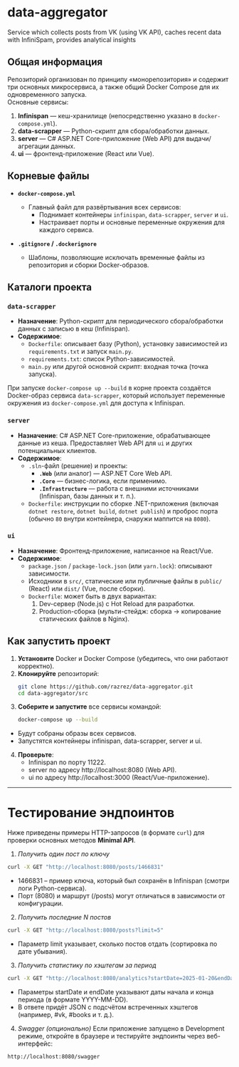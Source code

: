 # data-aggregator
Service which collects posts from VK (using VK API), caches recent data with InfiniSpam, provides analytical insights  

## Общая информация

Репозиторий организован по принципу «монорепозитория» и содержит три основных микросервиса, а также общий Docker Compose для их одновременного запуска.  
Основные сервисы:
1. **Infinispan** — кеш-хранилище (непосредственно указано в `docker-compose.yml`).
2. **data-scrapper** — Python-скрипт для сбора/обработки данных.
3. **server** — C# ASP.NET Core-приложение (Web API) для выдачи/агрегации данных.
4. **ui** — фронтенд-приложение (React или Vue).

## Корневые файлы

- **`docker-compose.yml`**  
  - Главный файл для развёртывания всех сервисов:
    - Поднимает контейнеры `infinispan`, `data-scrapper`, `server` и `ui`.
    - Настраивает порты и основные переменные окружения для каждого сервиса.

- **`.gitignore` / `.dockerignore`**  
  - Шаблоны, позволяющие исключать временные файлы из репозитория и сборки Docker-образов.

## Каталоги проекта

### `data-scrapper`
- **Назначение**: Python-скрипт для периодического сбора/обработки данных с записью в кеш (Infinispan).  
- **Содержимое**:
  - `Dockerfile`: описывает базу (Python), установку зависимостей из `requirements.txt` и запуск `main.py`.
  - `requirements.txt`: список Python-зависимостей.
  - `main.py` или другой основной скрипт: входная точка (точка запуска).

При запуске `docker-compose up --build` в корне проекта создаётся Docker-образ сервиса `data-scrapper`, который использует переменные окружения из `docker-compose.yml` для доступа к Infinispan.

### `server`
- **Назначение**: C# ASP.NET Core-приложение, обрабатывающее данные из кеша. Предоставляет Web API для `ui` и других потенциальных клиентов.  
- **Содержимое**:
  - `.sln`-файл (решение) и проекты:
    - **`.Web`** (или аналог) — ASP.NET Core Web API.
    - **`.Core`** — бизнес-логика, если применимо.
    - **`.Infrastructure`** — работа с внешними источниками (Infinispan, базы данных и т. п.).
  - `Dockerfile`: инструкции по сборке .NET-приложения (включая `dotnet restore`, `dotnet build`, `dotnet publish`) и проброс порта (обычно `80` внутри контейнера, снаружи маппится на `8080`).

### `ui`
- **Назначение**: Фронтенд-приложение, написанное на React/Vue.  
- **Содержимое**:
  - `package.json` / `package-lock.json` (или `yarn.lock`): описывают зависимости.
  - Исходники в `src/`, статические или публичные файлы в `public/` (React) или `dist/` (Vue, после сборки).
  - `Dockerfile`: может быть в двух вариантах:
    1. Dev-сервер (Node.js) с Hot Reload для разработки.  
    2. Production-сборка (мульти-стейдж: сборка → копирование статических файлов в Nginx).

## Как запустить проект

1. **Установите** Docker и Docker Compose (убедитесь, что они работают корректно).
2. **Клонируйте** репозиторий:
   ```bash
   git clone https://github.com/razrez/data-aggregator.git
   cd data-aggregator/src

2. **Соберите и запустите** все сервисы командой:
    ```bash
    docker-compose up --build
- Будут собраны образы всех сервисов.
- Запустятся контейнеры infinispan, data-scrapper, server и ui.

4. **Проверьте**:
    - Infinispan по порту 11222.
    - server по адресу http://localhost:8080 (Web API).
    - ui по адресу http://localhost:3000 (React/Vue-приложение).

___

# Тестирование эндпоинтов

Ниже приведены примеры HTTP-запросов (в формате `curl`) для проверки основных методов **Minimal API**.

1. *Получить один пост по ключу*

```bash
curl -X GET "http://localhost:8080/posts/1466831" 
```
* 1466831 – пример ключа, который был сохранён в Infinispan (смотри логи Python-сервиса).
* Порт (8080) и маршрут (/posts) могут отличаться в зависимости от конфигурации.

2. *Получить последние N постов*
```bash
curl -X GET "http://localhost:8080/posts?limit=5"
```
* Параметр limit указывает, сколько постов отдать (сортировка по дате убывания).

3. *Получить статистику по хэштегам за период*
```bash
curl -X GET "http://localhost:8080/analytics?startDate=2025-01-20&endDate=2025-01-27"
```
* Параметры startDate и endDate указывают даты начала и конца периода (в формате YYYY-MM-DD).
* В ответе придёт JSON c подсчётом встреченных хэштегов (например, #vk, #books и т. д.).

4. *Swagger (опционально)*
Если приложение запущено в Development режиме, откройте в браузере и тестируйте эндпоинты через веб-интерфейс:
```bash
http://localhost:8080/swagger
```